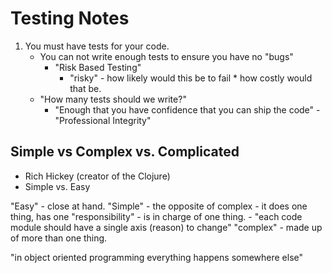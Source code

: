 # Testing Notes


1. You must have tests for your code.
    - You can not write enough tests to ensure you have no "bugs"
        - "Risk Based Testing"
            - "risky" - how likely would this be to fail * how costly would that be.
    - "How many tests should we write?"
        - "Enough that you have confidence that you can ship the code" - "Professional Integrity"


## Simple vs Complex vs. Complicated
- Rich Hickey (creator of the Clojure)
- Simple vs. Easy

"Easy" - close at hand.
"Simple" - the opposite of complex
    - it does one thing, has one "responsibility" - is in charge of one thing.
    - "each code module should have a single axis (reason) to change"
"complex" - made up of more than one thing.

"in object oriented programming everything happens somewhere else"



